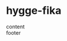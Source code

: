 # hygge-fika
<!DOCTYPE html>
<html>
  <head> 
  <meta charset="utf-8">
  <meta name="viewport" content="width=device-width">
  <title>sticky footer bootstramp</title>
</head>
<body>
  <body>
  <main class="content">
    <span>content</span>
  </main>
  <footer class="footer">
    <span>footer</span>
  </footer>
</body>
</body>
</html>
